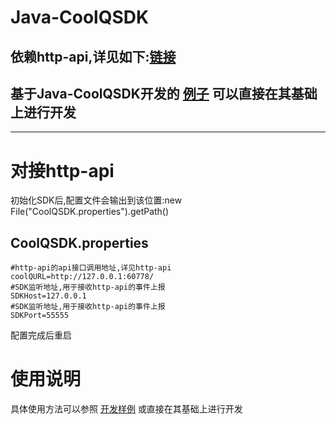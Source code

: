 # Java-CoolQSDK

## 依赖http-api,详见如下:**[链接](https://github.com/richardchien/coolq-http-api)**

## 基于Java-CoolQSDK开发的  [例子](https://github.com/azbh111/CoolQExampleJavaPlugin)  可以直接在其基础上进行开发

------

# 对接http-api

初始化SDK后,配置文件会输出到该位置:new File("CoolQSDK.properties").getPath()

## CoolQSDK.properties

```
#http-api的api接口调用地址,详见http-api
coolQURL=http://127.0.0.1:60778/
#SDK监听地址,用于接收http-api的事件上报
SDKHost=127.0.0.1
#SDK监听地址,用于接收http-api的事件上报
SDKPort=55555
```

配置完成后重启

# 使用说明

具体使用方法可以参照 [开发样例](https://github.com/azbh111/CoolQExampleJavaPlugin) 或直接在其基础上进行开发